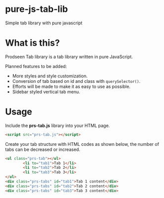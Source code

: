 # pure-js-tab-lib
Simple tab library with pure javascript

# What is this?

Prodseen Tab library is a tab library written in pure JavaScript.

Planned features to be added:
- More styles and style customization.
- Conversion of tab based on id and class with `querySelector()`.
- Efforts will be made to make it as easy to use as possible.
- Sidebar styled vertical tab menu.

# Usage

Include the <b>prs-tab.js</b> library into your HTML page.
```html
<script src="prs-tab.js"></script>
```

Create your tab structure with HTML codes as shown below, the number of tabs can be decreased or increased.
```html
<ul class="prs-tab"></ul>
        <li to="tab1">Tab 1</li>
        <li to="tab2">Tab 2</li>
        <li to="tab3">Tab 3</li>
</ul>
<div class="prs-tabs" id="tab1">Tab 1 content</div>
<div class="prs-tabs" id="tab2">Tab 2 content</div>
<div class="prs-tabs" id="tab3">Tab 3 content</div>
```